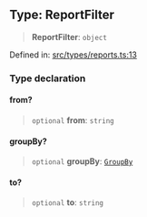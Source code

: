 
## Type: ReportFilter

> **ReportFilter**: `object`

Defined in: [src/types/reports.ts:13](https://github.com/centrifuge/sdk/blob/212732e73f25bd4510d6678f3b949dc7a9984e80/src/types/reports.ts#L13)

### Type declaration

#### from?

> `optional` **from**: `string`

#### groupBy?

> `optional` **groupBy**: [`GroupBy`](#type-groupby)

#### to?

> `optional` **to**: `string`

